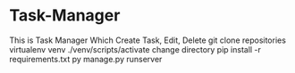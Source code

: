 # Task-Manager
This is Task Manager Which Create Task, Edit, Delete 
git clone repositories
virtualenv venv
./venv/scripts/activate
change directory
pip install -r requirements.txt
py manage.py runserver
